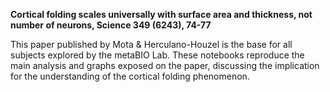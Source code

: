 **Cortical folding scales universally with surface area and thickness, not number of neurons, Science 349 (6243), 74-77**

This paper published by Mota & Herculano-Houzel is the base for all subjects explored by the metaBIO Lab. These notebooks
reproduce the main analysis and graphs exposed on the paper, discussing the implication for the understanding
of the cortical folding phenomenon.
